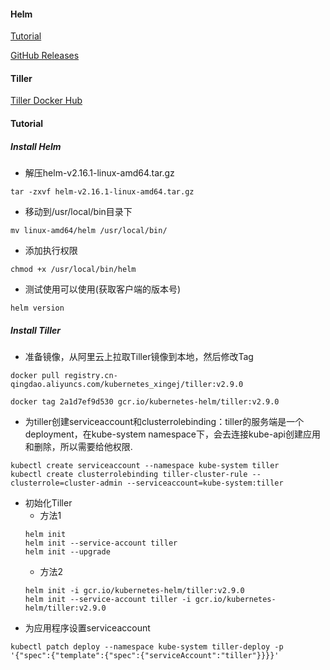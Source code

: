 #### Helm
[Tutorial](https://www.jianshu.com/p/200020e7a843)

[GitHub Releases](https://github.com/helm/helm/releases)

#### Tiller
[Tiller Docker Hub](https://hub.docker.com/r/fishead/gcr.io.kubernetes-helm.tiller/tags)

#### Tutorial
##### Install Helm
- 解压helm-v2.16.1-linux-amd64.tar.gz
```
tar -zxvf helm-v2.16.1-linux-amd64.tar.gz
```
- 移动到/usr/local/bin目录下
```
mv linux-amd64/helm /usr/local/bin/
```
- 添加执行权限
```
chmod +x /usr/local/bin/helm
```
- 测试使用可以使用(获取客户端的版本号) 
```
helm version
```
##### Install Tiller
- 准备镜像，从阿里云上拉取Tiller镜像到本地，然后修改Tag
```
docker pull registry.cn-qingdao.aliyuncs.com/kubernetes_xingej/tiller:v2.9.0

docker tag 2a1d7ef9d530 gcr.io/kubernetes-helm/tiller:v2.9.0
```
- 为tiller创建serviceaccount和clusterrolebinding：tiller的服务端是一个deployment，在kube-system namespace下，会去连接kube-api创建应用和删除，所以需要给他权限.
```
kubectl create serviceaccount --namespace kube-system tiller  
kubectl create clusterrolebinding tiller-cluster-rule --clusterrole=cluster-admin --serviceaccount=kube-system:tiller
```
- 初始化Tiller
    - 方法1
    ```
    helm init
    helm init --service-account tiller
    helm init --upgrade
    ```
    - 方法2
    ```
    helm init -i gcr.io/kubernetes-helm/tiller:v2.9.0
    helm init --service-account tiller -i gcr.io/kubernetes-helm/tiller:v2.9.0
    ```
- 为应用程序设置serviceaccount
```
kubectl patch deploy --namespace kube-system tiller-deploy -p '{"spec":{"template":{"spec":{"serviceAccount":"tiller"}}}}'
```